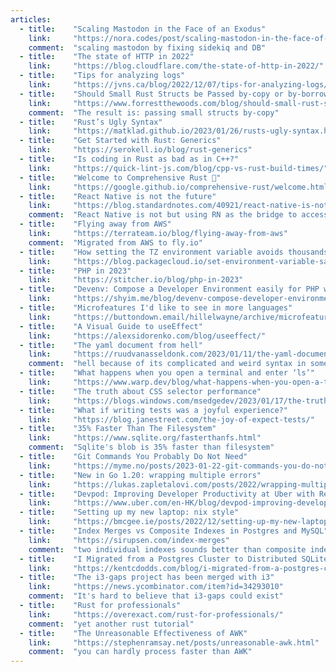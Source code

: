 ```yaml
---
articles:
  - title:    "Scaling Mastodon in the Face of an Exodus"
    link:     "https://nora.codes/post/scaling-mastodon-in-the-face-of-an-exodus/"
    comment:  "scaling mastodon by fixing sidekiq and DB"
  - title:    "The state of HTTP in 2022"
    link:     "https://blog.cloudflare.com/the-state-of-http-in-2022/"
  - title:    "Tips for analyzing logs"
    link:     "https://jvns.ca/blog/2022/12/07/tips-for-analyzing-logs/"
  - title:    "Should Small Rust Structs be Passed by-copy or by-borrow?"
    link:     "https://www.forrestthewoods.com/blog/should-small-rust-structs-be-passed-by-copy-or-by-borrow/"
    comment:  "The result is: passing small structs by-copy"
  - title:    "Rust’s Ugly Syntax"
    link:     "https://matklad.github.io/2023/01/26/rusts-ugly-syntax.html"
  - title:    "Get Started with Rust: Generics"
    link:     "https://serokell.io/blog/rust-generics"
  - title:    "Is coding in Rust as bad as in C++?"
    link:     "https://quick-lint-js.com/blog/cpp-vs-rust-build-times/"
  - title:    "Welcome to Comprehensive Rust 🦀"
    link:     "https://google.github.io/comprehensive-rust/welcome.html"
  - title:    "React Native is not the future"
    link:     "https://blog.standardnotes.com/40921/react-native-is-not-the-future"
    comment:  "React Native is not but using RN as the bridge to access native system functionality from your web app core is."
  - title:    "Flying away from AWS"
    link:     "https://terrateam.io/blog/flying-away-from-aws"
    comment:  "Migrated from AWS to fly.io"
  - title:    "How setting the TZ environment variable avoids thousands of system calls"
    link:     "https://blog.packagecloud.io/set-environment-variable-save-thousands-of-system-calls/"
  - title:    "PHP in 2023"
    link:     "https://stitcher.io/blog/php-in-2023"
  - title:    "Devenv: Compose a Developer Environment easily for PHP with Nix"
    link:     "https://shyim.me/blog/devenv-compose-developer-environment-for-php-with-nix/"
  - title:    "Microfeatures I'd like to see in more languages"
    link:     "https://buttondown.email/hillelwayne/archive/microfeatures-id-like-to-see-in-more-languages/"
  - title:    "A Visual Guide to useEffect"
    link:     "https://alexsidorenko.com/blog/useeffect/"
  - title:    "The yaml document from hell"
    link:     "https://ruudvanasseldonk.com/2023/01/11/the-yaml-document-from-hell"
    comment:  "hell because of its complicated and weird syntax in some case"
  - title:    "What happens when you open a terminal and enter ‘ls’"
    link:     "https://www.warp.dev/blog/what-happens-when-you-open-a-terminal-and-enter-ls"
  - title:    "The truth about CSS selector performance"
    link:     "https://blogs.windows.com/msedgedev/2023/01/17/the-truth-about-css-selector-performance/"
  - title:    "What if writing tests was a joyful experience?"
    link:     "https://blog.janestreet.com/the-joy-of-expect-tests/"
  - title:    "35% Faster Than The Filesystem"
    link:     "https://www.sqlite.org/fasterthanfs.html"
    comment:  "Sqlite's blob is 35% faster than filesystem"
  - title:    "Git Commands You Probably Do Not Need"
    link:     "https://myme.no/posts/2023-01-22-git-commands-you-do-not-need.html"
  - title:    "New in Go 1.20: wrapping multiple errors"
    link:     "https://lukas.zapletalovi.com/posts/2022/wrapping-multiple-errors/"
  - title:    "Devpod: Improving Developer Productivity at Uber with Remote Development"
    link:     "https://www.uber.com/en-HK/blog/devpod-improving-developer-productivity-at-uber/"
  - title:    "Setting up my new laptop: nix style"
    link:     "https://bmcgee.ie/posts/2022/12/setting-up-my-new-laptop-nix-style/"
  - title:    "Index Merges vs Composite Indexes in Postgres and MySQL"
    link:     "https://sirupsen.com/index-merges"
    comment:  "two individual indexes sounds better than composite indexes"
  - title:    "I Migrated from a Postgres Cluster to Distributed SQLite with LiteFS"
    link:     "https://kentcdodds.com/blog/i-migrated-from-a-postgres-cluster-to-distributed-sqlite-with-litefs"
  - title:    "The i3-gaps project has been merged with i3"
    link:     "https://news.ycombinator.com/item?id=34293010"
    comment:  "It's hard to believe that i3-gaps could exist"
  - title:    "Rust for professionals"
    link:     "https://overexact.com/rust-for-professionals/"
    comment:  "yet another rust tutorial"
  - title:    "The Unreasonable Effectiveness of AWK"
    link:     "https://stephenramsay.net/posts/unreasonable-awk.html"
    comment:  "you can hardly process faster than AWK"
---
```

